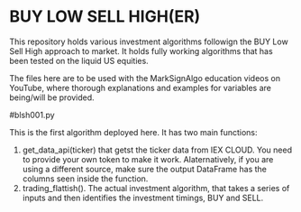 # BUY LOW SELL HIGH(ER)
This repository holds various investment algorithms followign the BUY Low Sell High approach to market. It holds fully working algorithms that has been tested on the liquid US equities.

The files here are to be used with the MarkSignAlgo education videos on YouTube, where thorough explanations and examples for variables are being/will be provided.


#blsh001.py

This is the first algorithm deployed here. It has two main functions:
1. get_data_api(ticker) that getst the ticker data from IEX CLOUD. You need to provide your own token to make it work. Alaternatively, if you are using a different source, make sure the output DataFrame has the columns seen inside the function.
2. trading_flattish(). The actual investment algorithm, that takes a series of inputs and then identifies the investment timings, BUY and SELL.


